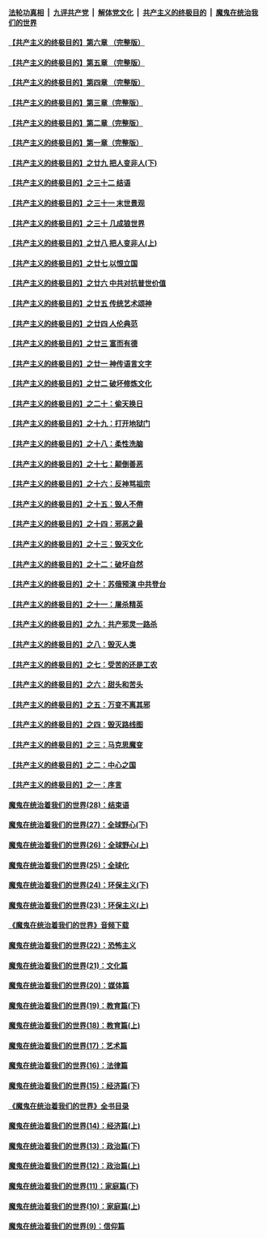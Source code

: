 ####  [法轮功真相](../../../../basic/blob/master/README.md?t=06240002) &nbsp;|&nbsp; [九评共产党](../../../../9ping.md/blob/master/README.md?t=06240002) &nbsp;|&nbsp; [解体党文化](../../../../jtdwh.md/blob/master/README.md?t=06240002)  &nbsp;|&nbsp; [共产主义的终极目的](../../../../gczydzjmd.md/blob/master/README.md?t=06240002) &nbsp;|&nbsp; [魔鬼在统治我们的世界](../../../../mgztzwmdsj.md/blob/master/README.md?t=06240002) 

#### [【共产主义的终极目的】第六章 （完整版）](../pages/nsc422/n11428913.md?t=06240002) 

#### [【共产主义的终极目的】第五章 （完整版）](../pages/nsc422/n11428912.md?t=06240002) 

#### [【共产主义的终极目的】第四章 （完整版）](../pages/nsc422/n11428907.md?t=06240002) 

#### [【共产主义的终极目的】第三章（完整版）](../pages/nsc422/n11428848.md?t=06240002) 

#### [【共产主义的终极目的】第二章（完整版）](../pages/nsc422/n11428831.md?t=06240002) 

#### [【共产主义的终极目的】第一章（完整版）](../pages/nsc422/n11417651.md?t=06240002) 

#### [【共产主义的终极目的】之廿九 把人变非人(下)](../pages/nsc422/n11344140.md?t=06240002) 

#### [【共产主义的终极目的】之三十二 结语](../pages/nsc422/n11360535.md?t=06240002) 

#### [【共产主义的终极目的】之三十一 末世景观](../pages/nsc422/n11351129.md?t=06240002) 

#### [【共产主义的终极目的】之三十 几成狼世界](../pages/nsc422/n11348280.md?t=06240002) 

#### [【共产主义的终极目的】之廿八 把人变非人(上)](../pages/nsc422/n11340492.md?t=06240002) 

#### [【共产主义的终极目的】之廿七 以恨立国](../pages/nsc422/n11336944.md?t=06240002) 

#### [【共产主义的终极目的】之廿六 中共对抗普世价值](../pages/nsc422/n11324785.md?t=06240002) 

#### [【共产主义的终极目的】之廿五 传统艺术颂神](../pages/nsc422/n11296396.md?t=06240002) 

#### [【共产主义的终极目的】之廿四 人伦典范](../pages/nsc422/n11296397.md?t=06240002) 

#### [【共产主义的终极目的】之廿三 富而有德](../pages/nsc422/n11283598.md?t=06240002) 

#### [【共产主义的终极目的】之廿一 神传语言文字](../pages/nsc422/n11263265.md?t=06240002) 

#### [【共产主义的终极目的】之廿二 破坏修炼文化](../pages/nsc422/n11245728.md?t=06240002) 

#### [【共产主义的终极目的】之二十：偷天换日](../pages/nsc422/n11238846.md?t=06240002) 

#### [【共产主义的终极目的】之十九：打开地狱门](../pages/nsc422/n11206376.md?t=06240002) 

#### [【共产主义的终极目的】之十八：柔性洗脑](../pages/nsc422/n11199994.md?t=06240002) 

#### [【共产主义的终极目的】之十七：颠倒善恶](../pages/nsc422/n11179782.md?t=06240002) 

#### [【共产主义的终极目的】之十六：反神骂祖宗](../pages/nsc422/n11166798.md?t=06240002) 

#### [【共产主义的终极目的】之十五：毁人不倦](../pages/nsc422/n11166792.md?t=06240002) 

#### [【共产主义的终极目的】之十四：邪恶之最](../pages/nsc422/n11150249.md?t=06240002) 

#### [【共产主义的终极目的】之十三：毁灭文化](../pages/nsc422/n11135227.md?t=06240002) 

#### [【共产主义的终极目的】之十二：破坏自然](../pages/nsc422/n11135214.md?t=06240002) 

#### [【共产主义的终极目的】之十：苏俄预演 中共登台](../pages/nsc422/n11118424.md?t=06240002) 

#### [【共产主义的终极目的】之十一：屠杀精英](../pages/nsc422/n11118442.md?t=06240002) 

#### [【共产主义的终极目的】之九：共产邪灵一路杀](../pages/nsc422/n11114139.md?t=06240002) 

#### [【共产主义的终极目的】之八：毁灭人类](../pages/nsc422/n11108503.md?t=06240002) 

#### [【共产主义的终极目的】之七：受苦的还是工农](../pages/nsc422/n11101809.md?t=06240002) 

#### [【共产主义的终极目的】之六：甜头和苦头](../pages/nsc422/n11096971.md?t=06240002) 

#### [【共产主义的终极目的】之五：万变不离其邪](../pages/nsc422/n11091285.md?t=06240002) 

#### [【共产主义的终极目的】之四：毁灭路线图](../pages/nsc422/n11086284.md?t=06240002) 

#### [【共产主义的终极目的】之三：马克思魔变](../pages/nsc422/n11061941.md?t=06240002) 

#### [【共产主义的终极目的】之二：中心之国](../pages/nsc422/n11047728.md?t=06240002) 

#### [【共产主义的终极目的】之一：序言](../pages/nsc422/n11086077.md?t=06240002) 

#### [魔鬼在统治着我们的世界(28)：结束语](../pages/nsc422/n10936246.md?t=06240002) 

#### [魔鬼在统治着我们的世界(27)：全球野心(下)](../pages/nsc422/n10928319.md?t=06240002) 

#### [魔鬼在统治着我们的世界(26)：全球野心(上)](../pages/nsc422/n10900318.md?t=06240002) 

#### [魔鬼在统治着我们的世界(25)：全球化](../pages/nsc422/n10788205.md?t=06240002) 

#### [魔鬼在统治着我们的世界(24)：环保主义(下)](../pages/nsc422/n10695307.md?t=06240002) 

#### [魔鬼在统治着我们的世界(23)：环保主义(上)](../pages/nsc422/n10688613.md?t=06240002) 

#### [《魔鬼在统治着我们的世界》音频下载](../pages/nsc422/n10635553.md?t=06240002) 

#### [魔鬼在统治着我们的世界(22)：恐怖主义](../pages/nsc422/n10614727.md?t=06240002) 

#### [魔鬼在统治着我们的世界(21)：文化篇](../pages/nsc422/n10597706.md?t=06240002) 

#### [魔鬼在统治着我们的世界(20)：媒体篇](../pages/nsc422/n10586579.md?t=06240002) 

#### [魔鬼在统治着我们的世界(19)：教育篇(下)](../pages/nsc422/n10564808.md?t=06240002) 

#### [魔鬼在统治着我们的世界(18)：教育篇(上)](../pages/nsc422/n10526970.md?t=06240002) 

#### [魔鬼在统治着我们的世界(17)：艺术篇](../pages/nsc422/n10499093.md?t=06240002) 

#### [魔鬼在统治着我们的世界(16)：法律篇](../pages/nsc422/n10485969.md?t=06240002) 

#### [魔鬼在统治着我们的世界(15)：经济篇(下)](../pages/nsc422/n10469975.md?t=06240002) 

#### [《魔鬼在统治着我们的世界》全书目录](../pages/nsc422/n10464261.md?t=06240002) 

#### [魔鬼在统治着我们的世界(14)：经济篇(上)](../pages/nsc422/n10457370.md?t=06240002) 

#### [魔鬼在统治着我们的世界(13)：政治篇(下)](../pages/nsc422/n10448270.md?t=06240002) 

#### [魔鬼在统治着我们的世界(12)：政治篇(上)](../pages/nsc422/n10444576.md?t=06240002) 

#### [魔鬼在统治着我们的世界(11)：家庭篇(下)](../pages/nsc422/n10440961.md?t=06240002) 

#### [魔鬼在统治着我们的世界(10)：家庭篇(上)](../pages/nsc422/n10435448.md?t=06240002) 

#### [魔鬼在统治着我们的世界(9)：信仰篇](../pages/nsc422/n10432159.md?t=06240002) 

